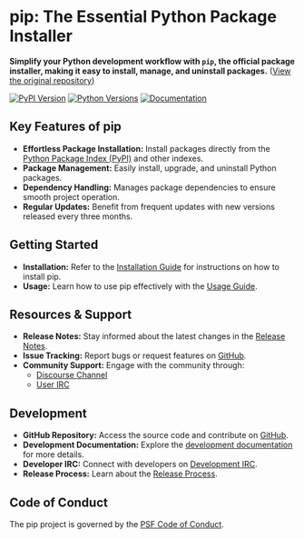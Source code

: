 # pip: The Essential Python Package Installer

**Simplify your Python development workflow with `pip`, the official package installer, making it easy to install, manage, and uninstall packages.** ([View the original repository](https://github.com/pypa/pip))

[![PyPI Version](https://img.shields.io/pypi/v/pip.svg)](https://pypi.org/project/pip/)
[![Python Versions](https://img.shields.io/pypi/pyversions/pip)](https://pypi.org/project/pip)
[![Documentation](https://readthedocs.org/projects/pip/badge/?version=latest)](https://pip.pypa.io/en/latest)

## Key Features of pip

*   **Effortless Package Installation:** Install packages directly from the [Python Package Index (PyPI)](https://pypi.org) and other indexes.
*   **Package Management:** Easily install, upgrade, and uninstall Python packages.
*   **Dependency Handling:** Manages package dependencies to ensure smooth project operation.
*   **Regular Updates:** Benefit from frequent updates with new versions released every three months.

## Getting Started

*   **Installation:**  Refer to the [Installation Guide](https://pip.pypa.io/en/stable/installation/) for instructions on how to install pip.
*   **Usage:** Learn how to use pip effectively with the [Usage Guide](https://pip.pypa.io/en/stable/).

## Resources & Support

*   **Release Notes:** Stay informed about the latest changes in the [Release Notes](https://pip.pypa.io/en/stable/news.html).
*   **Issue Tracking:** Report bugs or request features on [GitHub](https://github.com/pypa/pip/issues).
*   **Community Support:** Engage with the community through:
    *   [Discourse Channel](https://discuss.python.org/c/packaging)
    *   [User IRC](https://kiwiirc.com/nextclient/#ircs://irc.libera.chat:+6697/pypa)

## Development

*   **GitHub Repository:** Access the source code and contribute on [GitHub](https://github.com/pypa/pip).
*   **Development Documentation:** Explore the [development documentation](https://pip.pypa.io/en/latest/development) for more details.
*   **Developer IRC:** Connect with developers on [Development IRC](https://kiwiirc.com/nextclient/#ircs://irc.libera.chat:+6697/pypa-dev).
*   **Release Process:** Learn about the [Release Process](https://pip.pypa.io/en/latest/development/release-process/).

## Code of Conduct

The pip project is governed by the [PSF Code of Conduct](https://github.com/pypa/.github/blob/main/CODE_OF_CONDUCT.md).